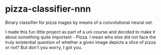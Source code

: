# pizza-classifier-nnn
Binary classifier for pizza mages by means of a convolutional neural net.

I made this fun little project as part of a uni course and decided to make it about something quite important - Pizza. I mean who else did not face the truly existential question of whether a given image depicts a slice of pizza or not? But don't you worry, I got you.
